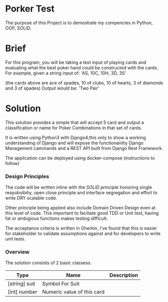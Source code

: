 # Porker Test
The purpose of this Project is to demostrate my compencies in Python, OOP, SOLID.

# Brief 

For this program, you will be taking a text input of playing cards and evaluating what the best poker
hand could be constructed with the cards.
For example, given a string input of:
'AS, 10C, 10H, 3D, 3S'

(the cards above are ace of spades, 10 of clubs, 10 of hearts, 3 of diamonds and 3 of spades)
Output would be: 'Two Pair'

# Solution 

This solution provides a simple that will accept 5 card and output a classification or name for Poker Combinations in that set of cards. 

It is written using Python3 with Django4,this only to show a working understanding of Django and will expose the functionanilty  Django Management cammands and a REST API built from Django Rest Framework. 

The application can be deployed using docker-compose (instructions to follow)

### Design Principles

The code will be written inline with the *SOLID principle* honoring single respobsibiliy, open close principle and interface segregation and effort to write DRY scalable code. 

Other principle being applied also include Domain Driven Design even at this level of code. This important to faciliate good TDD or Unit test, having fat or ambigious functions  makes testing difficult. 


The acceptance criteria is written in Gherkin, I've found that this is easier for stakeholder to validate assumptions against and for developers to write unit tests.

### Overview 
The solution consists of 2 basic classess. 

| Type | Name | Description |
|-------|-| -|
| [string] suit| Symbol For Suit |
| [int] number |Numeric value of this card |
